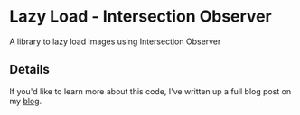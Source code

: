 # Lazy Load - Intersection Observer
A library to lazy load images using Intersection Observer

## Details

If you'd like to learn more about this code, I've written up a full blog post on my [blog](https://deanhume.com/Home/BlogPost/lazy-loading-images-using-intersection-observer/10163).
